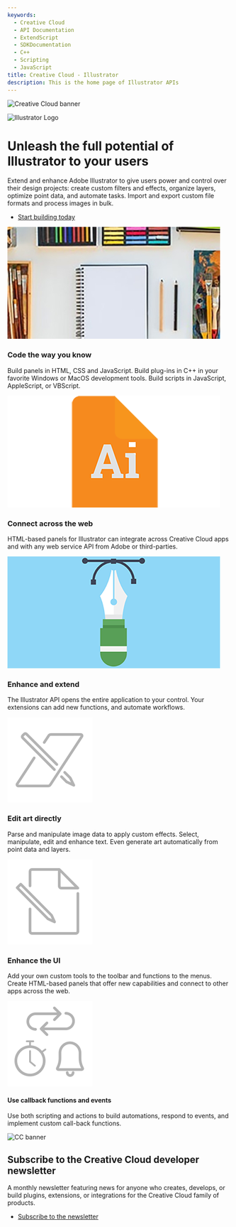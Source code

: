 ```yaml
---
keywords:
  - Creative Cloud
  - API Documentation
  - ExtendScript
  - SDKDocumentation
  - C++
  - Scripting
  - JavaScript
title: Creative Cloud - Illustrator
description: This is the home page of Illustrator APIs 
---
```

 
<Hero slots="image, icon, heading, text, buttons" variant="halfwidth" />

![Creative Cloud banner](https://adobe.io/shared/images/cc-hero.png)

![Illustrator Logo](https://adobe.io/shared/icons/ai_appicon_64.svg)

# Unleash the full potential of Illustrator to your users

Extend and enhance Adobe Illustrator to give users power and control over their design projects: create custom filters and effects, organize layers, optimize point data, and automate tasks. Import and export custom file formats and process images in bulk.

* [Start building today](https://console.adobe.io/downloads/ai)



<TextBlock slots="image, heading, text" width="33%" theme="light" isCentered />

![Stock image of a sketchbook and pencils](images/illustrator-feature1.jpg)


### Code the way you know

Build panels in HTML, CSS and JavaScript. Build plug-ins in C++ in your favorite Windows or MacOS development tools. Build scripts in JavaScript, AppleScript, or VBScript.


<TextBlock slots="image, heading, text" width="33%" theme="light" isCentered />

![Illustrator file logo](images/illustrator-feature2.png)


### Connect across the web

HTML-based panels for Illustrator can integrate across Creative Cloud apps and with any web service API from Adobe or third-parties.


<TextBlock slots="image, heading, text" width="33%" theme="light" isCentered />

![Illustration of pen drawing vector lines](images/illustrator-feature3.png)

### Enhance and extend

The Illustrator API opens the entire application to your control. Your extensions can add new functions, and automate workflows.


<TextBlock slots="image, heading, text" width="33%" theme="light" isCentered />

![Pencil pushing through paper icon](images/S_IlluEditArtDirectly_96.svg)

### Edit art directly

Parse and manipulate image data to apply custom effects. Select, manipulate, edit and enhance text. Even generate art automatically from point data and layers.


<TextBlock slots="image, heading, text" width="33%" theme="light" isCentered />

![Pencil and paper icon](images/S_IlluCustomFileFormats_96.svg)

### Enhance the UI

Add your own custom tools to the toolbar and functions to the menus. Create HTML-based panels that offer new capabilities and connect to other apps across the web.


<TextBlock slots="image, heading, text" width="33%" theme="light" isCentered />

![Icon of arrows, a clock, and a bell](images/S_IlluCallbackfunctionsTimersEvents_96.svg)

#### Use callback functions and events

Use both scripting and actions to build automations, respond to events, and implement custom call-back functions.


<SummaryBlock slots="image, heading, text, buttons" background="rgb(9, 90, 186)" />

![CC banner](https://adobe.io/shared/images/cc-banner.png)

## Subscribe to the Creative Cloud developer newsletter 

A monthly newsletter featuring news for anyone who creates, develops, or build plugins, extensions, or integrations for the Creative Cloud family of products.

* [Subscribe to the newsletter](https://www.adobe.com/subscription/ccdevnewsletter.html)